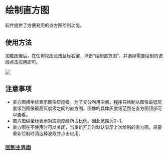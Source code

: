# 绘制直方图

软件提供了方便易用的直方图绘制功能。

## 使用方法

加载图像后，在任何视图点击鼠标右键，点击“绘制直方图”，并选择需要绘制的波段点击应用即可。

![](https://static.imalan.cn/simplers/img/histogram.png)

## 注意事项

* 直方图横坐标表示图像灰度级。为了充分利用空间，程序只绘制从图像最低灰度级到图像最高灰度级之间的直方图。图像的具体灰度级范围在直方图顶部可以查看。 
* 直方图纵坐标表示对应灰度级所占比例。因此范围为0~1。
* 直方图在不使用时可以关闭，当重新开启时默认显示上次绘制的直方图。需要重新绘制时请选择波段并点击应用。

### **[回到主界面](https://imlan.cn/simplers/)**